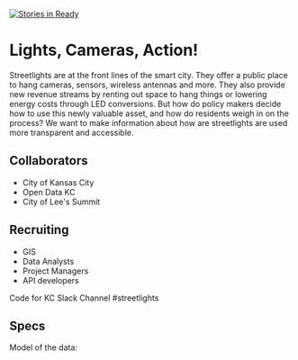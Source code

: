 [![Stories in Ready](https://badge.waffle.io/codeforkansascity/streetlights.png?label=ready&title=Ready)](http://waffle.io/codeforkansascity/streetlights)

# Lights, Cameras, Action!
Streetlights are at the front lines of the smart city. 
They offer a public place to hang cameras, sensors, wireless antennas and more. 
They also provide new revenue streams by renting out space to hang things or lowering energy costs through LED conversions. 
But how do policy makers decide how to use this newly valuable asset, and how do residents weigh in on the process? 
We want to make information about how are streetlights are used more transparent and accessible.

## Collaborators
* City of Kansas City
* Open Data KC
* City of Lee's Summit

## Recruiting
* GIS
* Data Analysts
* Project Managers
* API developers

Code for KC Slack Channel     #streetlights

## Specs

Model of the data: 